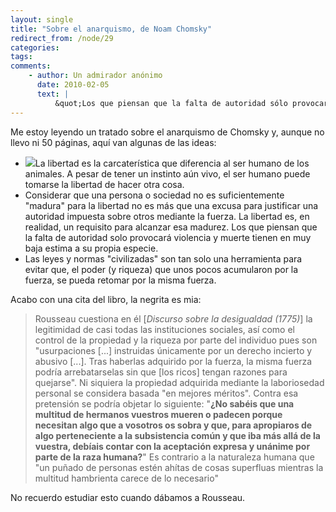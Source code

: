 ```yaml
---
layout: single
title: "Sobre el anarquismo, de Noam Chomsky"
redirect_from: /node/29
categories:
tags: 
comments: 
    - author: Un admirador anónimo
      date: 2010-02-05
      text: |
          &quot;Los que piensan que la falta de autoridad sólo provocará violencia y muerte tienen en muy baja estima a su propia especie&quot;. Ciertos intelectuales tienen el único defecto de considerar que toda la &quot;especie humana&quot; está hecha a su imagen y semejanza. Quizá hayan pasado demasiadas horas frente a un libro, en una biblioteca o discutiendo con otros intelectuales en un café y no se hayan parado a mirar al resto de sus semejantes. ¿Qué estima o esperanza se puede tener de una especie que se moviliza en masa para el casting de &quot;Gran Hermano&quot; o por el descenso de su equipo a segunda mientras que los problemas que colapsan nuestro modelo socio-económico se la traen al pairo? No olvidemos que vivimos en una sociedad de Bisbales, de Cristiano Ronaldos y Belenes Estebanes... No de Chomskys.  Aun así, ¡viva la biodiversidad!  
---
```

Me estoy leyendo un tratado sobre el anarquismo de Chomsky y, aunque no llevo ni 50 páginas, aquí van algunas de las ideas:

*   ![](/images/posts/2010-02-05-sobre-el-anarquismo-de-noam-chomsky/sobreAnarq-Chomsky.jpg)La libertad es la carcaterística que diferencia al ser humano de los animales. A pesar de tener un instinto aún vivo, el ser humano puede tomarse la libertad de hacer otra cosa.
*   Considerar que una persona o sociedad no es suficientemente "madura" para la libertad no es más que una excusa para justificar una autoridad impuesta sobre otros mediante la fuerza. La libertad es, en realidad, un requisito para alcanzar esa madurez. Los que piensan que la falta de autoridad solo provocará violencia y muerte tienen en muy baja estima a su propia especie.
*   Las leyes y normas "civilizadas" son tan solo una herramienta para evitar que, el poder (y riqueza) que unos pocos acumularon por la fuerza, se pueda retomar por la misma fuerza.

Acabo con una cita del libro, la negrita es mia:

> Rousseau cuestiona en él [_Discurso sobre la desigualdad (1775)_] la legitimidad de casi todas las instituciones sociales, así como el control de la propiedad y la riqueza por parte del individuo pues son "usurpaciones [...] instruidas únicamente por un derecho incierto y abusivo [...]. Tras haberlas adquirido por la fuerza, la misma fuerza podría arrebatarselas sin que [los ricos] tengan razones para quejarse". Ni siquiera la propiedad adquirida mediante la laboriosedad personal se considera basada "en mejores méritos". Contra esa pretensión se podría objetar lo siguiente: "**¿No sabéis que una multitud de hermanos vuestros mueren o padecen porque necesitan algo que a vosotros os sobra y que, para apropiaros de algo perteneciente a la subsistencia común y que iba más allá de la vuestra, debíais contar con la aceptación expresa y unánime por parte de la raza humana?**" Es contrario a la naturaleza humana que "un puñado de personas estén ahítas de cosas superfluas mientras la multitud hambrienta carece de lo necesario"

No recuerdo estudiar esto cuando dábamos a Rousseau.
